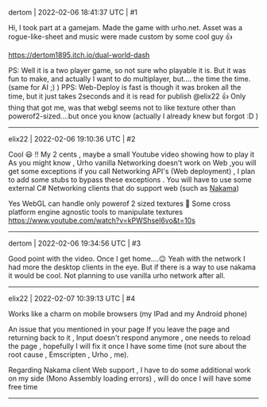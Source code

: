 dertom | 2022-02-06 18:41:37 UTC | #1

Hi, I took part at a gamejam. Made the game with urho.net. Asset was a rogue-like-sheet and music were made custom by some cool guy :+1:

https://dertom1895.itch.io/dual-world-dash

PS: Well it is a two player game, so not sure who playable it is. But it was fun to make, and actually I want to do multiplayer, but.... the time the time. (same for AI ;) )
PPS: Web-Deploy is fast is though it was broken all the time, but it just takes 2seconds and it is read for publish @elix22 :+1: Only thing that got me, was that webgl seems not to like texture other than powerof2-sized....but once you know (actually I already knew but forgot :D )

-------------------------

elix22 | 2022-02-06 19:10:36 UTC | #2

Cool  :smiley: !! 
My 2 cents , maybe a small Youtube video showing how to play it 
As you might know ,  Urho vanilla Networking doesn't work on Web  ,you will get some exceptions if you call Networking API's (Web deployment) , I plan to add some stubs to bypass these exceptions . 
You will have to use some external C# Networking clients that do support web (such as [Nakama](https://heroiclabs.com/)) 

Yes WebGL can handle only powerof 2 sized textures :slightly_smiling_face:
Some cross platform engine agnostic tools to manipulate textures 
https://www.youtube.com/watch?v=kPWShsel6vo&t=10s

-------------------------

dertom | 2022-02-06 19:34:56 UTC | #3

Good point with the video. Once I get home....😉
Yeah with the network I had more the desktop clients in the eye. But if there is a way to use nakama it would be cool. Not planning to use vanilla urho network after all.

-------------------------

elix22 | 2022-02-07 10:39:13 UTC | #4

Works like a charm on mobile browsers (my IPad and my Android phone)

An issue that you mentioned in your page
If you leave the page and returning back to it , Input doesn't respond anymore , one needs to reload the page  , hopefully I will fix it once I have some time (not sure about the root cause , Emscripten , Urho , me).

Regarding Nakama client Web support , I have to do some additional work on my side (Mono Assembly loading errors) , will do once I will have some free time

-------------------------


